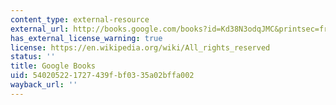 ```yaml
---
content_type: external-resource
external_url: http://books.google.com/books?id=Kd38N3odqJMC&printsec=frontcover
has_external_license_warning: true
license: https://en.wikipedia.org/wiki/All_rights_reserved
status: ''
title: Google Books
uid: 54020522-1727-439f-bf03-35a02bffa002
wayback_url: ''
---
```

